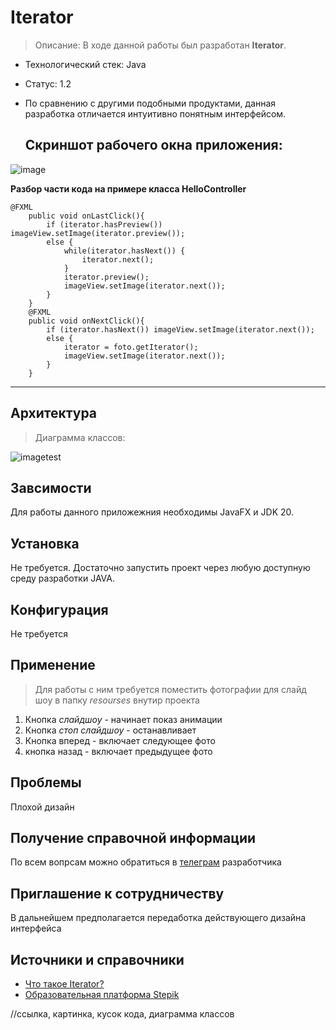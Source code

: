 # Iterator
>  Описание: В ходе данной работы был разработан  **Iterator**.
- Технологический стек: Java
- Статус: 1.2
- По сравнению с другими подобными продуктами, данная разработка отличается интуитивно понятным интерфейсом.

  **Скриншот рабочего окна приложения:**
  ----------------------------------------
 ![image](https://github.com/Brodyaga44/laba2/assets/145764043/2b333fa4-4b2f-41e8-9beb-cc9477f66e34)


**Разбор части кода на примере класса HelloController**
```
@FXML
    public void onLastClick(){
        if (iterator.hasPreview()) imageView.setImage(iterator.preview());
        else {
            while(iterator.hasNext()) {
                iterator.next();
            }
            iterator.preview();
            imageView.setImage(iterator.next());
        }
    }
    @FXML
    public void onNextClick(){
        if (iterator.hasNext()) imageView.setImage(iterator.next());
        else {
            iterator = foto.getIterator();
            imageView.setImage(iterator.next());
        }
    }
```
------------------------
## Архитектура
> Диаграмма классов:

![imagetest](https://github.com/Brodyaga44/laba2/assets/145764043/ae0783de-b0b3-4cc8-884b-9036b145861e)

## Завсимости
Для работы данного приложежния необходимы JavaFX и JDK 20.

## Установка
Не требуется. Достаточно запустить проект через любую доступную среду разработки JAVA.

##  Конфигурация
Не требуется

## Применение
> Для работы с ним требуется поместить фотографии для слайд шоу в папку  *resourses* внутир проекта
1. Кнопка *слайдшоу* - начинает показ анимации
2. Кнопка *стоп слайдшоу* - останавливает
3. Кнопка вперед - включает следующее фото
4. кнопка назад - включает предыдущее фото

## Проблемы
Плохой дизайн

## Получение справочной информации
По всем вопрсам можно обратиться в [телеграм](https://t.me/YaSimpleDimple) разработчика  

## Приглашение к сотрудничеству 
В дальнейшем предполагается передаботка действующего дизайна интерфейса

## Источники и справочники
- [Что такое Iterator?](https://ru.wikipedia.org/wiki/Итератор)
- [Образовательная платформа Stepik](https://stepik.org/learn)

//ссылка, картинка, кусок кода, диаграмма классов
